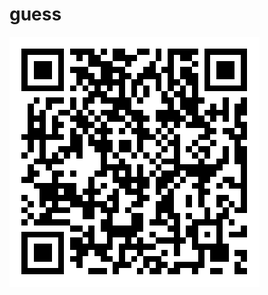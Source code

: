 # guess
![图片描述](https://github.com/litscher-p/guess/blob/main/1_1042996551_171_85_3_1002354240_27da7b6b045653f41b885f707cb56332.png)
